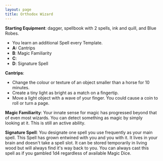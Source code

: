 ```yaml
---
layout: page
title: Orthodox Wizard
---
```

**Starting Equipment**: dagger, spellbook with 2 spells, ink and quill, and Blue Robes.
- You learn an additional Spell every Template.
- **A:** Cantrips
- **B**: Magic Familiarity
- **C**: 
- **D**: Signature Spell

**Cantrips**:
- Change the colour or texture of an object smaller than a horse for 10 minutes.
- Create a tiny light as bright as a match on a fingertip.
- Move a light object with a wave of your finger. You could cause a coin to roll or turn a page.

**Magic Familiarity**: Your innate sense for magic has progressed beyond that of even most wizards. You can detect something as magic by simply looking at it. This is still an active ability.



**Signature Spell**: You designate one spell you use frequently as your main spell. This Spell has grown entwined with you and you with it. It lives in your brain and doesn't take a spell slot. It can be stored temporarily in living wood but will always find it's way back to you. You can always cast this spell as if you gambled 1d4 regardless of available Magic Dice.